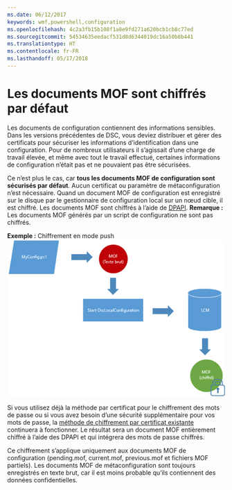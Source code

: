 ```yaml
---
ms.date: 06/12/2017
keywords: wmf,powershell,configuration
ms.openlocfilehash: 4c2a3fb15b108f1a8e9fd271a620bcb1cb8c77ed
ms.sourcegitcommit: 54534635eedacf531d8d6344019dc16a50b8b441
ms.translationtype: HT
ms.contentlocale: fr-FR
ms.lasthandoff: 05/17/2018
---
```

# <a name="mof-documents-are-encrypted-by-default"></a>Les documents MOF sont chiffrés par défaut

Les documents de configuration contiennent des informations sensibles. Dans les versions précédentes de DSC, vous deviez distribuer et gérer des certificats pour sécuriser les informations d’identification dans une configuration. Pour de nombreux utilisateurs il s’agissait d’une charge de travail élevée, et même avec tout le travail effectué, certaines informations de configuration n’était pas et ne pouvaient pas être sécurisées.

Ce n’est plus le cas, car **tous les documents MOF de configuration sont sécurisés par défaut**. Aucun certificat ou paramètre de métaconfiguration n’est nécessaire. Quand un document MOF de configuration est enregistré sur le disque par le gestionnaire de configuration local sur un nœud cible, il est chiffré. Les documents MOF sont chiffrés à l’aide de [DPAPI](https://msdn.microsoft.com/library/ms995355.aspx). **Remarque :** Les documents MOF générés par un script de configuration ne sont pas chiffrés.

**Exemple :** Chiffrement en mode push ![Chiffrement de document MOF](../images/MOF_Encryption.jpg)

Si vous utilisez déjà la méthode par certificat pour le chiffrement des mots de passe ou si vous avez besoin d’une sécurité supplémentaire pour vos mots de passe, la [méthode de chiffrement par certificat existante](https://msdn.microsoft.com/powershell/dsc/securemof) continuera à fonctionner. Le résultat sera un document MOF entièrement chiffré à l’aide des DPAPI et qui intégrera des mots de passe chiffrés.

Ce chiffrement s’applique uniquement aux documents MOF de configuration (pending.mof, current.mof, previous.mof et fichiers MOF partiels). Les documents MOF de métaconfiguration sont toujours enregistrés en texte brut, car il est moins probable qu’ils contiennent des données confidentielles.
